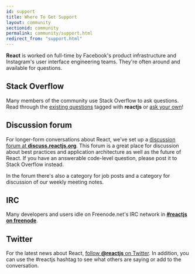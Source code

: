 ```yaml
---
id: support
title: Where To Get Support
layout: community
sectionid: community
permalink: community/support.html
redirect_from: "support.html"
---
```


**React** is worked on full-time by Facebook's product infrastructure and Instagram's user interface engineering teams. They're often around and available for questions.

## Stack Overflow

Many members of the community use Stack Overflow to ask questions. Read through the [existing questions](http://stackoverflow.com/questions/tagged/reactjs) tagged with **reactjs** or [ask your own](http://stackoverflow.com/questions/ask?tags=reactjs)!

## Discussion forum

For longer-form conversations about React, we've set up a [discussion forum at **discuss.reactjs.org**](https://discuss.reactjs.org/). This forum is a great place for discussion about best practices and application architecture as well as the future of React. If you have an answerable code-level question, please post it to Stack Overflow instead.

In the forum there's also a category for job posts and a category for discussion of our weekly meeting notes.

## IRC

Many developers and users idle on Freenode.net's IRC network in **[#reactjs on freenode](irc://chat.freenode.net/reactjs)**.

## Twitter

For the latest news about React, [follow **@reactjs** on Twitter](https://twitter.com/reactjs). In addition, you can use the #reactjs hashtag to see what others are saying or add to the conversation.

<div><a class="twitter-timeline" data-dnt="true" data-chrome="nofooter noheader transparent" href="https://twitter.com/search?q=%23reactjs" data-widget-id="342522405270470656"></a></div>
